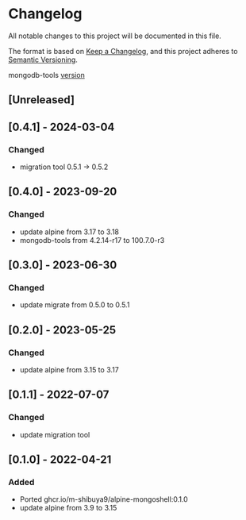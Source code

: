 # Changelog

All notable changes to this project will be documented in this file.

The format is based on [Keep a Changelog](https://keepachangelog.com/en/1.0.0/),
and this project adheres to [Semantic Versioning](https://semver.org/spec/v2.0.0.html).

mongodb-tools [version](https://pkgs.alpinelinux.org/packages?name=mongodb-tools&branch=v3.18&repo=&arch=&maintainer=)

## [Unreleased]

## [0.4.1] - 2024-03-04

### Changed

- migration tool 0.5.1 -> 0.5.2

## [0.4.0] - 2023-09-20

### Changed

- update alpine from 3.17 to 3.18
- mongodb-tools from 4.2.14-r17 to 100.7.0-r3

## [0.3.0] - 2023-06-30

### Changed

- update migrate from 0.5.0 to 0.5.1

## [0.2.0] - 2023-05-25

### Changed

- update alpine from 3.15 to 3.17

## [0.1.1] - 2022-07-07

### Changed

- update migration tool

## [0.1.0] - 2022-04-21

### Added

- Ported ghcr.io/m-shibuya9/alpine-mongoshell:0.1.0
- update alpine from 3.9 to 3.15
